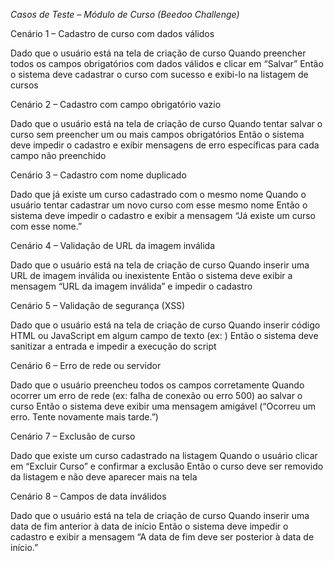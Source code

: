 *Casos de Teste – Módulo de Curso (Beedoo Challenge)*
 
Cenário 1 – Cadastro de curso com dados válidos

Dado que o usuário está na tela de criação de curso
Quando preencher todos os campos obrigatórios com dados válidos e clicar em “Salvar”
Então o sistema deve cadastrar o curso com sucesso e exibi-lo na listagem de cursos

Cenário 2 – Cadastro com campo obrigatório vazio

Dado que o usuário está na tela de criação de curso
Quando tentar salvar o curso sem preencher um ou mais campos obrigatórios
Então o sistema deve impedir o cadastro e exibir mensagens de erro específicas para cada campo não preenchido

Cenário 3 – Cadastro com nome duplicado

Dado que já existe um curso cadastrado com o mesmo nome
Quando o usuário tentar cadastrar um novo curso com esse mesmo nome
Então o sistema deve impedir o cadastro e exibir a mensagem “Já existe um curso com esse nome.”

Cenário 4 – Validação de URL da imagem inválida

Dado que o usuário está na tela de criação de curso
Quando inserir uma URL de imagem inválida ou inexistente
Então o sistema deve exibir a mensagem “URL da imagem inválida” e impedir o cadastro

Cenário 5 – Validação de segurança (XSS)

Dado que o usuário está na tela de criação de curso
Quando inserir código HTML ou JavaScript em algum campo de texto (ex: <script>alert('xss')</script>)
Então o sistema deve sanitizar a entrada e impedir a execução do script

Cenário 6 – Erro de rede ou servidor

Dado que o usuário preencheu todos os campos corretamente
Quando ocorrer um erro de rede (ex: falha de conexão ou erro 500) ao salvar o curso
Então o sistema deve exibir uma mensagem amigável (“Ocorreu um erro. Tente novamente mais tarde.”)

Cenário 7 – Exclusão de curso

Dado que existe um curso cadastrado na listagem
Quando o usuário clicar em “Excluir Curso” e confirmar a exclusão
Então o curso deve ser removido da listagem e não deve aparecer mais na tela


Cenário 8 – Campos de data inválidos

Dado que o usuário está na tela de criação de curso
Quando inserir uma data de fim anterior à data de início
Então o sistema deve impedir o cadastro e exibir a mensagem “A data de fim deve ser posterior à data de início.”
